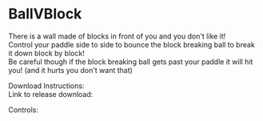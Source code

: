 # BallVBlock

There is a wall made of blocks in front of you and you don't like it!
<br/>
Control your paddle side to side to bounce the block breaking ball to break it down block by block!
<br/>
Be careful though if the block breaking ball gets past your paddle it will hit you! (and it hurts you don't want that)

Download Instructions:
<br/>
Link to release download: 

Controls:
<br/>
